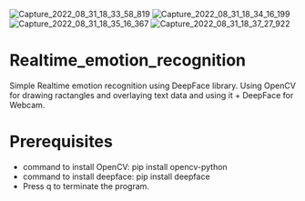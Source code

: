 ![Capture_2022_08_31_18_33_58_819](https://user-images.githubusercontent.com/88660732/187706476-be092298-51f8-4276-9757-7d519ad08dfd.png)
![Capture_2022_08_31_18_34_16_199](https://user-images.githubusercontent.com/88660732/187706499-232d7e4d-0a70-4a4f-b2ae-b5dd3dc05013.png)
![Capture_2022_08_31_18_35_16_367](https://user-images.githubusercontent.com/88660732/187706508-356d976c-cff3-4adc-be6e-9e0b4bff0256.png)
![Capture_2022_08_31_18_37_27_922](https://user-images.githubusercontent.com/88660732/187706518-1e309588-64a5-414c-865d-e97a56e2fc33.png)


# Realtime_emotion_recognition  
Simple Realtime emotion recognition using DeepFace library. Using OpenCV for drawing ractangles and overlaying text data and using it + DeepFace for Webcam.
# Prerequisites
* command to install OpenCV:  pip install opencv-python  
* command to install deepface: pip install deepface  
* Press q to terminate the program.  
